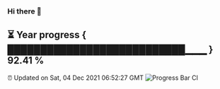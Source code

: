 ### Hi there 👋
⏳ Year progress { ███████████████████████████▁▁▁ } 92.41 %
---
⏰ Updated on Sat, 04 Dec 2021 06:52:27 GMT
![Progress Bar CI](https://github.com/liununu/liununu/workflows/Progress%20Bar%20CI/badge.svg)
